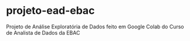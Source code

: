 # projeto-ead-ebac
Projeto de Análise Exploratória de Dados feito em Google Colab do Curso de Analista de Dados da EBAC
